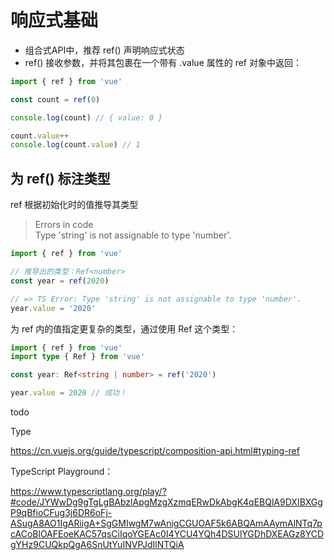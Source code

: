 # 响应式基础

- 组合式API中，推荐 ref() 声明响应式状态
- ref() 接收参数，并将其包裹在一个带有 .value 属性的 ref 对象中返回：

```js
import { ref } from 'vue'

const count = ref(0)

console.log(count) // { value: 0 }

count.value++
console.log(count.value) // 1
```

## 为 ref() 标注类型

ref 根据初始化时的值推导其类型

> Errors in code  
> Type 'string' is not assignable to type 'number'.

```ts
import { ref } from 'vue'

// 推导出的类型：Ref<number>
const year = ref(2020)

// => TS Error: Type 'string' is not assignable to type 'number'.
year.value = '2020'
```

为 ref 内的值指定更复杂的类型，通过使用 Ref 这个类型：

```ts
import { ref } from 'vue'
import type { Ref } from 'vue'

const year: Ref<string | number> = ref('2020')

year.value = 2020 // 成功！
```

todo

Type

https://cn.vuejs.org/guide/typescript/composition-api.html#typing-ref


TypeScript Playground：

https://www.typescriptlang.org/play/?#code/JYWwDg9gTgLgBAbzlApgMzgXzmqERwDkAbgK4qEBQlA9DXIBXGgP9qBfioCFug3j6DR6oFj-ASugA8AO1IgARiigA+SgGMIwgM7wAnigCGUOAF5k6ABQAmAAymAlNTq7pcACoBlOAFEoeKAC57qsCiIqoYGEAc0I4YCU4YQh4DSUlYGDhDXEAGz8YCDgYHz9CUQkpQgA6SnUtYuINVPJdIlNTQiA
